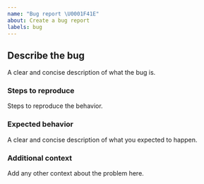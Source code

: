 ```yaml
---
name: "Bug report \U0001F41E"
about: Create a bug report
labels: bug
---
```


## Describe the bug

A clear and concise description of what the bug is.

### Steps to reproduce

Steps to reproduce the behavior.

### Expected behavior

A clear and concise description of what you expected to happen.

### Additional context

Add any other context about the problem here.
